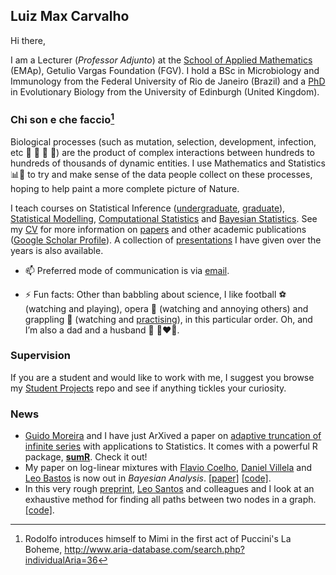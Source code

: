 ## Luiz Max Carvalho

Hi there,

I am a Lecturer (_Professor Adjunto_) at the [School of Applied Mathematics](https://emap.fgv.br/en) (EMAp), Getulio Vargas Foundation (FGV).
I hold a BSc in Microbiology and Immunology from the Federal University of Rio de Janeiro (Brazil) and a [PhD](https://era.ed.ac.uk/handle/1842/35510) in Evolutionary Biology from the University of Edinburgh (United Kingdom). 

### Chi son e che faccio[^1]
Biological processes (such as mutation, selection, development, infection, etc 🧬 🐛 🌱 🦠) are the product of complex interactions between hundreds to hundreds of thousands of dynamic entities. I use Mathematics and Statistics 📊📐 to try and make sense of the data people collect on these processes, hoping to help paint a more complete picture of Nature. 

I teach courses on Statistical Inference ([undergraduate](https://github.com/maxbiostat/Statistical_Inference_BSc), [graduate](https://github.com/maxbiostat/Statistical_Inference_MSc)), [Statistical Modelling](https://github.com/maxbiostat/stats_modelling),  [Computational Statistics](https://github.com/maxbiostat/Computational_Statistics) and [Bayesian Statistics](https://github.com/maxbiostat/BayesianStatisticsCourse). 
See my [CV](https://github.com/maxbiostat/CV/blob/master/cv_LMFCarvalho.pdf) for more information on [papers](https://github.com/maxbiostat/papers) and other academic publications ([Google Scholar Profile](https://scholar.google.com/citations?user=y2mxpbcAAAAJ&hl=en&authuser=1)). A collection of [presentations](https://github.com/maxbiostat/presentations) I have given over the years is also available.  


- 📫 Preferred mode of communication is via [email](mailto:lmax.fgv@gmail.com).

- ⚡ Fun facts: Other than babbling about science, I like football ⚽ (watching and playing), opera 🎼 (watching and annoying others) and grappling 🥋 (watching and [practising](https://www.instagram.com/equipe_dvjj/?hl=en)), in this particular order. Oh, and I’m also a dad and a husband 👶 👩‍❤️‍👨.

### Supervision

If you are a student and would like to work with me, I suggest you browse my [Student Projects](https://github.com/maxbiostat/Student_projects) repo and see if anything tickles your curiosity.

### News

- [Guido Moreira](https://github.com/GuidoAMoreira) and I have just ArXived a paper on [adaptive truncation of infinite series](https://arxiv.org/abs/2202.06121) with applications to Statistics. It comes with a powerful R package, [**sumR**](https://github.com/GuidoAMoreira/sumR). Check it out!
- My paper on log-linear mixtures with [Flavio Coelho](https://cma.fgv.br/professores/flavio-codeco-coelho-0), [Daniel Villela](https://scholar.google.com.br/citations?user=mCE08SEAAAAJ&hl=en) and [Leo Bastos](https://lsbastos.github.io/) is now out in _Bayesian Analysis_. [[paper]](https://projecteuclid.org/journals/bayesian-analysis/advance-publication/Bayesian-Inference-for-the-Weights-in-Logarithmic-Pooling/10.1214/22-BA1311.full) [[code]](https://github.com/maxbiostat/opinion_pooling).
- In this very rough [preprint](https://arxiv.org/abs/2210.03216), [Leo Santos](https://scholar.google.com/citations?user=J2_iEs8AAAAJ&hl=en) and colleagues and I look at an exhaustive method for finding all paths between two nodes in a graph. [[code]](https://github.com/gioguarnieri/all_paths/).

[^1]: Rodolfo introduces himself to Mimi in the first act of Puccini's La Boheme, http://www.aria-database.com/search.php?individualAria=36
